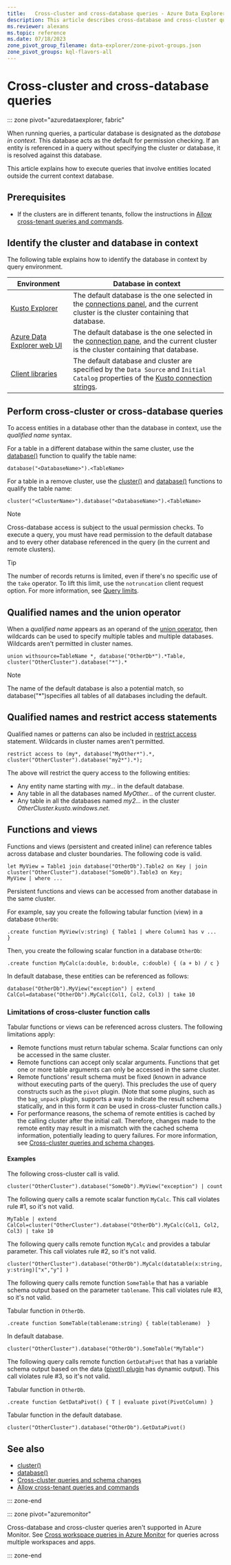 ```yaml
---
title:   Cross-cluster and cross-database queries - Azure Data Explorer
description: This article describes cross-database and cross-cluster queries in Azure Data Explorer.
ms.reviewer: alexans
ms.topic: reference
ms.date: 07/18/2023
zone_pivot_group_filename: data-explorer/zone-pivot-groups.json
zone_pivot_groups: kql-flavors-all
---
```

# Cross-cluster and cross-database queries

::: zone pivot="azuredataexplorer, fabric"

When running queries, a particular database is designated as the *database in context*. This database acts as the default for permission checking. If an entity is referenced in a query without specifying the cluster or database, it is resolved against this database.

This article explains how to execute queries that involve entities located outside the current context database.

## Prerequisites

* If the clusters are in different tenants, follow the instructions in [Allow cross-tenant queries and commands](../access-control/cross-tenant-query-and-commands.md).

## Identify the cluster and database in context

The following table explains how to identify the database in context by query environment.

|Environment|Database in context|
|--|--|
|[Kusto Explorer](../tools/kusto-explorer.md)|The default database is the one selected in the [connections panel](../tools/kusto-explorer.md#connections-panel), and the current cluster is the cluster containing that database.|
|[Azure Data Explorer web UI](https://dataexplorer.azure.com/)|The default database is the one selected in the [connection pane](../../web-ui-query-overview.md), and the current cluster is the cluster containing that database.|
|[Client libraries](../api/client-libraries.md)|The default database and cluster are specified by the `Data Source` and `Initial Catalog` properties of the [Kusto connection strings](../api/connection-strings/kusto.md).|

## Perform cross-cluster or cross-database queries

To access entities in a database other than the database in context, use the *qualified name* syntax.

For a table in a different database within the same cluster, use the [database()](../query/databasefunction.md) function to qualify the table name:

```kusto
database("<DatabaseName>").<TableName>
```

For a table in a remove cluster, use the [cluster()](../query/clusterfunction.md) and [database()](../query/databasefunction.md) functions to qualify the table name:

```kusto
cluster("<ClusterName>").database("<DatabaseName>").<TableName>
```

> [!NOTE]
> Cross-database access is subject to the usual permission checks.
> To execute a query, you must have read permission to the default database and
> to every other database referenced in the query (in the current and remote clusters).

> [!TIP]
> The number of records returns is limited, even if there's no specific use of the `take` operator. To lift this limit, use the `notruncation` client request option. For more information, see [Query limits](../concepts/querylimits.md).

## Qualified names and the union operator

When a *qualified name* appears as an operand of the [union operator](./unionoperator.md), then wildcards can be used to specify multiple tables and multiple databases. Wildcards aren't permitted in cluster names.

```kusto
union withsource=TableName *, database("OtherDb*").*Table, cluster("OtherCluster").database("*").*
```

> [!NOTE]
> The name of the default database is also a potential match, so database("&#42;")specifies all tables of all databases including the default.

## Qualified names and restrict access statements

Qualified names or patterns can also be included in [restrict access](./restrictstatement.md) statement.
Wildcards in cluster names aren't permitted.

```kusto
restrict access to (my*, database("MyOther*").*, cluster("OtherCluster").database("my2*").*);
```

The above will restrict the query access to the following entities:

* Any entity name starting with *my...* in the default database.
* Any table in all the databases named *MyOther...* of the current cluster.
* Any table in all the databases named *my2...* in the cluster *OtherCluster.kusto.windows.net*.

## Functions and views

Functions and views (persistent and created inline) can reference tables across database and cluster boundaries. The following code is valid.

```kusto
let MyView = Table1 join database("OtherDb").Table2 on Key | join cluster("OtherCluster").database("SomeDb").Table3 on Key;
MyView | where ...
```

Persistent functions and views can be accessed from another database in the same cluster.

For example, say you create the following tabular function (view) in a database `OtherDb`:

```kusto
.create function MyView(v:string) { Table1 | where Column1 has v ...  }  
```

Then, you create the following scalar function in a database `OtherDb`:

```kusto
.create function MyCalc(a:double, b:double, c:double) { (a + b) / c }  
```

In default database, these entities can be referenced as follows:

```kusto
database("OtherDb").MyView("exception") | extend CalCol=database("OtherDb").MyCalc(Col1, Col2, Col3) | take 10
```

### Limitations of cross-cluster function calls

Tabular functions or views can be referenced across clusters. The following limitations apply:

* Remote functions must return tabular schema. Scalar functions can only be accessed in the same cluster.
* Remote functions can accept only scalar arguments. Functions that get one or more table arguments can only be accessed in the same cluster.
* Remote functions' result schema must be fixed (known in advance without executing parts of the query).
  This precludes the use of query constructs such as the `pivot` plugin. (Note that some plugins,
  such as the `bag_unpack` plugin, supports a way to indicate the result schema statically,
  and in this form it *can* be used in cross-cluster function calls.)
* For performance reasons, the schema of remote entities is cached by the calling cluster after the initial call. Therefore, changes made to the remote entity may result in a mismatch with the cached schema information, potentially leading to query failures. For more information, see [Cross-cluster queries and schema changes](../concepts/cross-cluster-and-schema-changes.md).

#### Examples

The following cross-cluster call is valid.

```kusto
cluster("OtherCluster").database("SomeDb").MyView("exception") | count
```

The following query calls a remote scalar function `MyCalc`.
This call violates rule #1, so it's not valid.

```kusto
MyTable | extend CalCol=cluster("OtherCluster").database("OtherDb").MyCalc(Col1, Col2, Col3) | take 10
```

The following query calls remote function `MyCalc` and provides a tabular parameter.
This call violates rule #2, so it's not valid.

```kusto
cluster("OtherCluster").database("OtherDb").MyCalc(datatable(x:string, y:string)["x","y"] )
```

The following query calls remote function `SomeTable` that has a variable schema output based on the parameter `tablename`.
This call violates rule #3, so it's not valid.

Tabular function in `OtherDb`.

```kusto
.create function SomeTable(tablename:string) { table(tablename)  }  
```

In default database.

```kusto
cluster("OtherCluster").database("OtherDb").SomeTable("MyTable")
```

The following query calls remote function `GetDataPivot` that has a variable schema output based on the data ([pivot() plugin](pivotplugin.md) has dynamic output).
This call violates rule #3, so it's not valid.

Tabular function in `OtherDb`.

```kusto
.create function GetDataPivot() { T | evaluate pivot(PivotColumn) }  
```

Tabular function in the default database.

```kusto
cluster("OtherCluster").database("OtherDb").GetDataPivot()
```

## See also

* [cluster()](clusterfunction.md)
* [database()](databasefunction.md)
* [Cross-cluster queries and schema changes](../concepts/cross-cluster-and-schema-changes.md)
* [Allow cross-tenant queries and commands](../access-control/cross-tenant-query-and-commands.md)

::: zone-end

::: zone pivot="azuremonitor"

Cross-database and cross-cluster queries aren't supported in Azure Monitor. See [Cross workspace queries in Azure Monitor](/azure/azure-monitor/log-query/cross-workspace-query) for queries across multiple workspaces and apps.

::: zone-end

